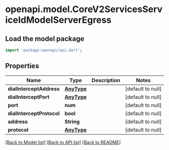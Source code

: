 # openapi.model.CoreV2ServicesServiceIdModelServerEgress

## Load the model package
```dart
import 'package:openapi/api.dart';
```

## Properties
Name | Type | Description | Notes
------------ | ------------- | ------------- | -------------
**dialInterceptAddress** | [**AnyType**](.md) |  | [default to null]
**dialInterceptPort** | [**AnyType**](.md) |  | [default to null]
**port** | **num** |  | [default to null]
**dialInterceptProtocol** | **bool** |  | [default to null]
**address** | **String** |  | [default to null]
**protocol** | [**AnyType**](.md) |  | [default to null]

[[Back to Model list]](../README.md#documentation-for-models) [[Back to API list]](../README.md#documentation-for-api-endpoints) [[Back to README]](../README.md)


